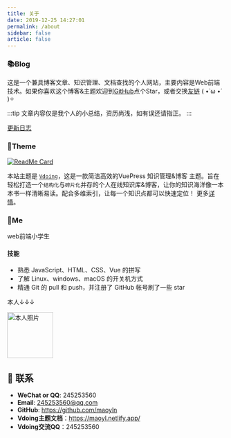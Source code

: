 ```yaml
---
title: 关于
date: 2019-12-25 14:27:01
permalink: /about
sidebar: false
article: false
---
```


### 📚Blog
这是一个兼具博客文章、知识管理、文档查找的个人网站，主要内容是Web前端技术。如果你喜欢这个博客&主题欢迎到[GitHub](https://github.com/maoyln/maoyl-bolg)点个Star，或者交换[友链](/friends/) ( •̀ ω •́ )✧

:::tip
文章内容仅是我个人的小总结，资历尚浅，如有误还请指正。
:::

[更新日志](https://github.com/maoyln/maoyl-bolg/commits/master)

### 🎨Theme

[<img src="https://github-readme-stats.vercel.app/api/pin/?username=maoyln&amp;repo=maoyl-bolg" alt="ReadMe Card" class="no-zoom">](https://github.com/maoyln/maoyl-bolg)

本站主题是 [`Vdoing`](https://github.com/maoyln/maoyl-bolg)，这是一款简洁高效的VuePress 知识管理&博客 主题。旨在轻松打造一个`结构化`与`碎片化`并存的个人在线知识库&博客，让你的知识海洋像一本本书一样清晰易读。配合多维索引，让每一个知识点都可以快速定位！ 更多[详情](https://github.com/maoyln/maoyl-bolg)。

### 🐼Me
web前端小学生

#### 技能
* 熟悉 JavaScript、HTML、CSS、Vue 的拼写
* 了解 Linux、windows、macOS 的开关机方式
* 精通 Git 的 pull 和 push，并注册了 GitHub 帐号刷了一些 star

本人↓↓↓

<img src='https://cdn.jsdelivr.net/gh/maoyln/maoyl-img/blog/48194645.jpeg' alt='本人照片' style="width:106px;">


## :email: 联系

- **WeChat or QQ**: <a :href="qqUrl" class='qq'>245253560</a>
- **Email**:  <a href="mailto:245253560@qq.com">245253560@qq.com</a>
- **GitHub**: <https://github.com/maoyln>
- **Vdoing主题文档**：<https://maoyl.netlify.app/>
- **Vdoing交流QQ**：245253560


<script>
  export default {
    data(){
      return {
        qqUrl: 'tencent://message/?uin=245253560&Site=&Menu=yes'
      }
    },
    mounted(){
      const flag =  navigator.userAgent.match(/(phone|pad|pod|iPhone|iPod|ios|iPad|Android|Mobile|BlackBerry|IEMobile|MQQBrowser|JUC|Fennec|wOSBrowser|BrowserNG|WebOS|Symbian|Windows Phone)/i);
      if(flag){
        this.qqUrl = 'mqqwpa://im/chat?chat_type=wpa&uin=245253560&version=1&src_type=web&web_src=oicqzone.com'
      }
    }
  }
</script>
